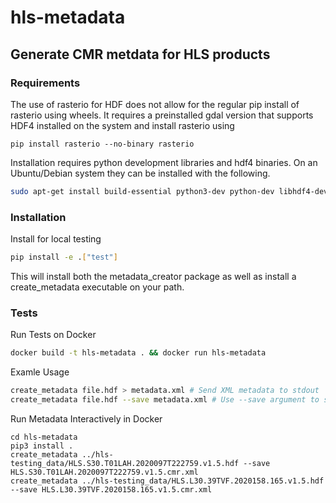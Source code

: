 # hls-metadata
## Generate CMR metdata for HLS products

### Requirements
The use of rasterio for HDF does not allow for the regular pip install of rasterio using wheels. It requires a preinstalled gdal version that supports HDF4 installed on the system and install rasterio using
```
pip install rasterio --no-binary rasterio
```

Installation requires python development libraries and hdf4 binaries. On an Ubuntu/Debian system they can be installed with the following.
```bash
sudo apt-get install build-essential python3-dev python-dev libhdf4-dev # For Python 3

```
### Installation
Install for local testing
```bash
pip install -e .["test"]
```

This will install both the metadata_creator package as well as install a create_metadata executable on your path.

### Tests
Run Tests on Docker
```bash
docker build -t hls-metadata . && docker run hls-metadata
```

Examle Usage
```bash
create_metadata file.hdf > metadata.xml # Send XML metadata to stdout
create_metadata file.hdf --save metadata.xml # Use --save argument to set destination
```

Run Metadata Interactively in Docker
```docker run -it hls-metadata /bin/bash
cd hls-metadata
pip3 install .
create_metadata ../hls-testing_data/HLS.S30.T01LAH.2020097T222759.v1.5.hdf --save HLS.S30.T01LAH.2020097T222759.v1.5.cmr.xml
create_metadata ../hls-testing_data/HLS.L30.39TVF.2020158.165.v1.5.hdf --save HLS.L30.39TVF.2020158.165.v1.5.cmr.xml
```
